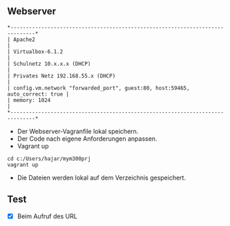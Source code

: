 ## Webserver
```
*------------------------------------------------------------------------------*
| Apache2                                                                      |
| Virtualbox-6.1.2                                                             |
| Schulnetz 10.x.x.x (DHCP)                                                    |
| Privates Netz 192.168.55.x (DHCP)                                            |           
| config.vm.network "forwarded_port", guest:80, host:59465, auto_correct: true |
| memory: 1024                                                                 |
*------------------------------------------------------------------------------*
```
- Der Webserver-Vagranfile lokal speichern.
- Der Code nach eigene Anforderungen anpassen. 
- Vagrant up
``` 
cd c:/Users/hajar/mym300prj 
vagrant up 
```
- Die Dateien werden lokal auf dem Verzeichnis gespeichert.

## Test
- [x] Beim Aufruf des URL 

